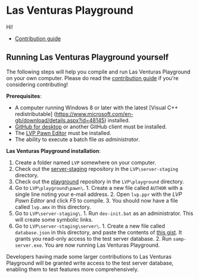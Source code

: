 # Las Venturas Playground
Hi!

  * [Contribution guide](/CONTRIBUTE.md)

## Running Las Venturas Playground yourself
The following steps will help you compile and run Las Venturas Playground on your own computer.
Please do read the [contribution guide](CONTRIBUTE.md) if you're considering contributing!

**Prerequisites**:
  - A computer running Windows 8 or later with the latest [Visual C++ redistributable]
    (https://www.microsoft.com/en-gb/download/details.aspx?id=48145) installed.
  - [GitHub for desktop](https://desktop.github.com/) or another GitHub client must be installed.
  - The [LVP Pawn Editor](https://github.com/LVPlayground/pawn-editor/releases) must be installed.
  - The ability to execute a batch file _as administrator_.

**Las Venturas Playground installation**:
  1. Create a folder named `LVP` somewhere on your computer.
  2. Check out the [server-staging](https://github.com/LVPlayground/server-staging) repository in
     the `LVP\server-staging` directory.
  3. Check out the [playground](https://github.com/LVPlayground/playground) repository in the
     `LVP\playground` directory.
  4. Go to `LVP\playground\pawn\`.
    1. Create a new file called `AUTHOR` with a single line noting your e-mail address.
    2. Open `lvp.ppr` with the _LVP Pawn Editor_ and click _F5_ to compile.
    3. You should now have a file called `lvp.amx` in this directory.
  5. Go to `LVP\server-staging\`.
    1. Run `dev-init.bat` as an administrator. This will create some symbolic links.
  6. Go to `LVP\server-staging\server\`.
    1. Create a new file called `database.json` in this directory, and paste the contents of
       [this gist](https://gist.github.com/RussellLVP/17920662fc96dda0b26d5f8e2506f647). It grants
       you read-only access to the test server database.
    2. Run `samp-server.exe`. You are now running Las Venturas Playground.

Developers having made some larger contributions to Las Venturas Playground will be granted write
access to the test server database, enabling them to test features more comprehensively.
